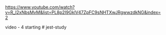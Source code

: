 https://www.youtube.com/watch?v=R_I2xNbsMvM&list=PL8p2I9GklV47ZpFC9sNHTXwJRgwwzdkNG&index=2

video - 4 starting #   j e s t - s t u d y  
 